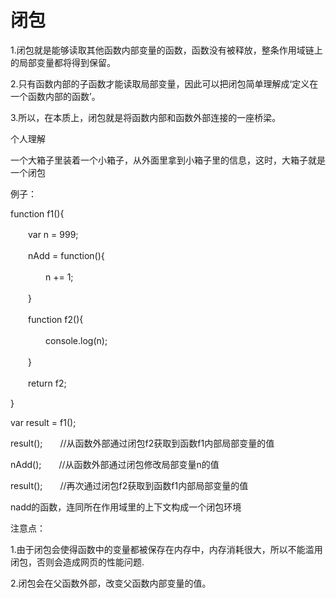 # 闭包

1.闭包就是能够读取其他函数内部变量的函数，函数没有被释放，整条作用域链上的局部变量都将得到保留。

2.只有函数内部的子函数才能读取局部变量，因此可以把闭包简单理解成‘定义在一个函数内部的函数’。

3.所以，在本质上，闭包就是将函数内部和函数外部连接的一座桥梁。





个人理解

一个大箱子里装着一个小箱子，从外面里拿到小箱子里的信息，这时，大箱子就是一个闭包



例子：

function f1(){

　　var n = 999;

　　nAdd = function(){

　　　　n += 1;

　　}

　　function f2(){

　　　　console.log(n);

　　}

　　return f2;

}

var result = f1();

result();　　//从函数外部通过闭包f2获取到函数f1内部局部变量的值

nAdd();　　//从函数外部通过闭包修改局部变量n的值

result();　　//再次通过闭包f2获取到函数f1内部局部变量的值



nadd的函数，连同所在作用域里的上下文构成一个闭包环境





注意点：

1.由于闭包会使得函数中的变量都被保存在内存中，内存消耗很大，所以不能滥用闭包，否则会造成网页的性能问题.

2.闭包会在父函数外部，改变父函数内部变量的值。